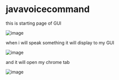# javavoicecommand
this is starting page of GUI

![image](https://github.com/nilesh2630/javavoicecommand/assets/97802199/021ecc22-2d96-4f4d-9eb9-b1a3e0215f9e)

when i will speak something it will display to my GUI

![image](https://github.com/nilesh2630/javavoicecommand/assets/97802199/d20b7716-8111-432b-bf35-ae2eff7a1cca)

and it will open my chrome tab

![image](https://github.com/nilesh2630/javavoicecommand/assets/97802199/eedf0a6c-0b1b-46b2-bc95-49ed8caa3ca9)
